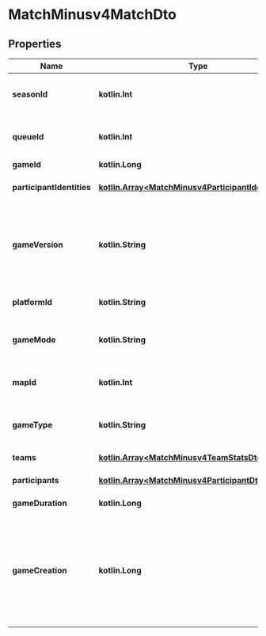 
# MatchMinusv4MatchDto

## Properties
Name | Type | Description | Notes
------------ | ------------- | ------------- | -------------
**seasonId** | **kotlin.Int** | Please refer to the Game Constants documentation. |  [optional]
**queueId** | **kotlin.Int** | Please refer to the Game Constants documentation. |  [optional]
**gameId** | **kotlin.Long** |  |  [optional]
**participantIdentities** | [**kotlin.Array&lt;MatchMinusv4ParticipantIdentityDto&gt;**](MatchMinusv4ParticipantIdentityDto.md) | Participant identity information. |  [optional]
**gameVersion** | **kotlin.String** | The major.minor version typically indicates the patch the match was played on. |  [optional]
**platformId** | **kotlin.String** | Platform where the match was played. |  [optional]
**gameMode** | **kotlin.String** | Please refer to the Game Constants documentation. |  [optional]
**mapId** | **kotlin.Int** | Please refer to the Game Constants documentation. |  [optional]
**gameType** | **kotlin.String** | Please refer to the Game Constants documentation. |  [optional]
**teams** | [**kotlin.Array&lt;MatchMinusv4TeamStatsDto&gt;**](MatchMinusv4TeamStatsDto.md) | Team information. |  [optional]
**participants** | [**kotlin.Array&lt;MatchMinusv4ParticipantDto&gt;**](MatchMinusv4ParticipantDto.md) | Participant information. |  [optional]
**gameDuration** | **kotlin.Long** | Match duration in seconds. |  [optional]
**gameCreation** | **kotlin.Long** | Designates the timestamp when champion select ended and the loading screen appeared, NOT when the game timer was at 0:00. |  [optional]



